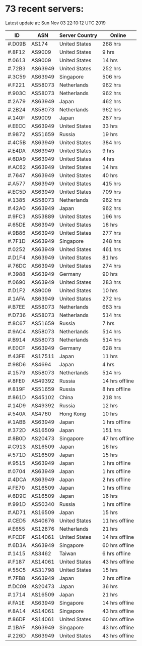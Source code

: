 # 73 recent servers:

Latest update at: Sun Nov 03 22:10:12 UTC 2019

| ID | ASN | Server Country | Online |
| -- | --- | -------------- | ------ |
| #.D09B | AS174 | United States | 268 hrs |
| #.8F12 | AS9009 | United States | 9 hrs |
| #.0613 | AS9009 | United States | 14 hrs |
| #.72B3 | AS63949 | United States | 252 hrs |
| #.3C59 | AS63949 | Singapore | 506 hrs |
| #.F221 | AS58073 | Netherlands | 962 hrs |
| #.903C | AS58073 | Netherlands | 962 hrs |
| #.2A79 | AS63949 | Japan | 462 hrs |
| #.2B24 | AS58073 | Netherlands | 962 hrs |
| #.140F | AS9009 | Japan | 287 hrs |
| #.EECC | AS63949 | United States | 33 hrs |
| #.9872 | AS51659 | Russia | 19 hrs |
| #.4C5B | AS63949 | United States | 384 hrs |
| #.E4DA | AS63949 | United States | 9 hrs |
| #.6DA9 | AS63949 | United States | 4 hrs |
| #.AC62 | AS63949 | United States | 14 hrs |
| #.7647 | AS63949 | United States | 40 hrs |
| #.A577 | AS63949 | United States | 415 hrs |
| #.EC5D | AS63949 | United States | 709 hrs |
| #.1385 | AS58073 | Netherlands | 962 hrs |
| #.42A0 | AS63949 | Japan | 962 hrs |
| #.9FC3 | AS53889 | United States | 196 hrs |
| #.65DE | AS63949 | United States | 16 hrs |
| #.9B86 | AS63949 | United States | 277 hrs |
| #.7F1D | AS63949 | Singapore | 248 hrs |
| #.0252 | AS63949 | United States | 461 hrs |
| #.D1F4 | AS63949 | United States | 81 hrs |
| #.76DC | AS63949 | United States | 274 hrs |
| #.3988 | AS63949 | Germany | 90 hrs |
| #.0690 | AS63949 | United States | 283 hrs |
| #.D1F2 | AS9009 | United States | 10 hrs |
| #.1AFA | AS63949 | United States | 272 hrs |
| #.B7EE | AS58073 | Netherlands | 663 hrs |
| #.D736 | AS58073 | Netherlands | 514 hrs |
| #.8C67 | AS51659 | Russia | 7 hrs |
| #.9AC4 | AS58073 | Netherlands | 514 hrs |
| #.B914 | AS58073 | Netherlands | 514 hrs |
| #.E0CF | AS63949 | Germany | 628 hrs |
| #.43FE | AS17511 | Japan | 11 hrs |
| #.98D6 | AS4694 | Japan | 4 hrs |
| #.1579 | AS58073 | Netherlands | 514 hrs |
| #.8FE0 | AS49392 | Russia | 14 hrs offline |
| #.819F | AS51659 | Russia | 8 hrs offline |
| #.861D | AS45102 | China | 218 hrs |
| #.14D9 | AS49392 | Russia | 12 hrs |
| #.540A | AS4760 | Hong Kong | 10 hrs |
| #.1ABB | AS63949 | Japan | 1 hrs offline |
| #.372D | AS16509 | Japan | 151 hrs |
| #.8B0D | AS20473 | Singapore | 47 hrs offline |
| #.C913 | AS16509 | Japan | 16 hrs |
| #.571D | AS16509 | Japan | 15 hrs |
| #.9515 | AS63949 | Japan | 1 hrs offline |
| #.0704 | AS63949 | Japan | 1 hrs offline |
| #.4DCA | AS63949 | Japan | 2 hrs offline |
| #.FE70 | AS16509 | Japan | 1 hrs offline |
| #.6D9C | AS16509 | Japan | 16 hrs |
| #.991D | AS50340 | Russia | 1 hrs offline |
| #.AD71 | AS16509 | Japan | 15 hrs |
| #.CED5 | AS40676 | United States | 11 hrs offline |
| #.E655 | AS12876 | Netherlands | 21 hrs |
| #.FCDF | AS14061 | United States | 14 hrs offline |
| #.6D3A | AS63949 | Singapore | 60 hrs offline |
| #.1415 | AS3462 | Taiwan | 6 hrs offline |
| #.F187 | AS14061 | United States | 43 hrs offline |
| #.55C5 | AS31798 | United States | 15 hrs |
| #.7FB8 | AS63949 | Japan | 2 hrs offline |
| #.DC09 | AS20473 | Japan | 36 hrs |
| #.1714 | AS16509 | Japan | 21 hrs |
| #.FA1E | AS63949 | Singapore | 14 hrs offline |
| #.8A14 | AS14061 | Singapore | 43 hrs offline |
| #.86DF | AS14061 | United States | 60 hrs offline |
| #.1BAF | AS63949 | Singapore | 43 hrs offline |
| #.226D | AS63949 | United States | 43 hrs offline |

